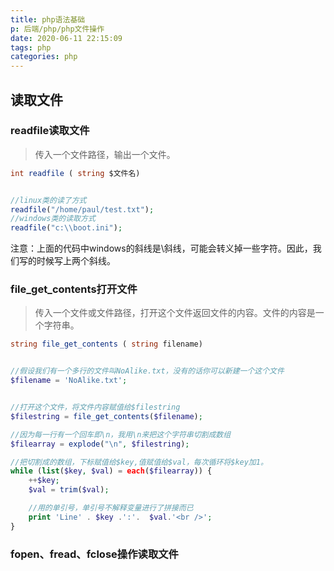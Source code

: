 ```yaml
---
title: php语法基础
p: 后端/php/php文件操作
date: 2020-06-11 22:15:09
tags: php
categories: php
---
```

## 读取文件

### readfile读取文件

> 传入一个文件路径，输出一个文件。

```php
int readfile ( string $文件名)


//linux类的读了方式
readfile("/home/paul/test.txt");
//windows类的读取方式
readfile("c:\\boot.ini");
```

注意：上面的代码中windows的斜线是\斜线，可能会转义掉一些字符。因此，我们写的时候写上两个斜线。

### file_get_contents打开文件

> 传入一个文件或文件路径，打开这个文件返回文件的内容。文件的内容是一个字符串。

```php
string file_get_contents ( string filename)


//假设我们有一个多行的文件叫NoAlike.txt，没有的话你可以新建一个这个文件
$filename = 'NoAlike.txt';


//打开这个文件，将文件内容赋值给$filestring
$filestring = file_get_contents($filename);

//因为每一行有一个回车即\n，我用\n来把这个字符串切割成数组
$filearray = explode("\n", $filestring);

//把切割成的数组，下标赋值给$key,值赋值给$val，每次循环将$key加1。
while (list($key, $val) = each($filearray)) {
    ++$key;
    $val = trim($val);

    //用的单引号，单引号不解释变量进行了拼接而已
    print 'Line' . $key .':'.  $val.'<br />';
}
```

### fopen、fread、fclose操作读取文件

